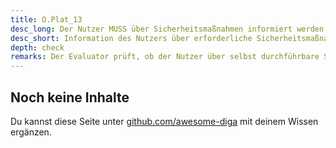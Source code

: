 ```yaml
---
title: O.Plat_13
desc_long: Der Nutzer MUSS über Sicherheitsmaßnahmen informiert werden, sofern diese durch den Nutzer umsetzbar sind.
desc_short: Information des Nutzers über erforderliche Sicherheitsmaßnahmen zur Anwendung, Drittanbieter-Software und Plattformen.
depth: check
remarks: Der Evaluator prüft, ob der Nutzer über selbst durchführbare Sicherheitsmaßnahmen informiert und ggf. angeleitet wird. Der Evaluator bewertet, ob die Maßnahmen ausreichend sind, um Restrisiken zu begrenzen.
---
```


## Noch keine Inhalte

Du kannst diese Seite unter [github.com/awesome-diga](https://github.com/awesome-diga/tr-faq) mit deinem Wissen ergänzen.
